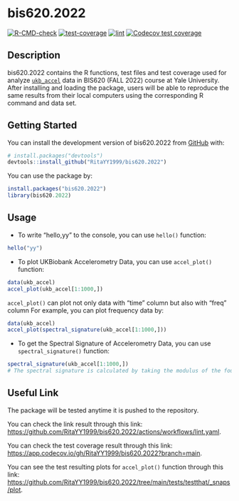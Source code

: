 
<!-- README.md is generated from README.Rmd. Please edit that file -->

# bis620.2022

<!-- badges: start -->

[![R-CMD-check](https://github.com/RitaYY1999/bis620.2022/actions/workflows/R-CMD-check.yaml/badge.svg)](https://github.com/RitaYY1999/bis620.2022/actions/workflows/R-CMD-check.yaml)
[![test-coverage](https://github.com/RitaYY1999/bis620.2022/actions/workflows/test-coverage.yaml/badge.svg)](https://github.com/RitaYY1999/bis620.2022/actions/workflows/test-coverage.yaml)
[![lint](https://github.com/RitaYY1999/bis620.2022/actions/workflows/lint.yaml/badge.svg)](https://github.com/RitaYY1999/bis620.2022/actions/workflows/lint.yaml)
[![Codecov test
coverage](https://codecov.io/gh/RitaYY1999/bis620.2022/branch/main/graph/badge.svg)](https://app.codecov.io/gh/RitaYY1999/bis620.2022?branch=main)
<!-- badges: end -->

## Description

bis620.2022 contains the R functions, test files and test coverage used
for analyze
[`ukb_accel`](https://github.com/RitaYY1999/bis620.2022/tree/main/data)
data in BIS620 (FALL 2022) course at Yale University. After installing
and loading the package, users will be able to reproduce the same
results from their local computers using the corresponding R command and
data set.

## Getting Started

You can install the development version of bis620.2022 from
[GitHub](https://github.com/) with:

``` r
# install.packages("devtools")
devtools::install_github("RitaYY1999/bis620.2022")
```

You can use the package by:

``` r
install.packages("bis620.2022")
library(bis620.2022)
```

## Usage

-   To write “hello,yy” to the console, you can use `hello()` function:

``` r
hello("yy")
```

-   To plot UKBiobank Accelerometry Data, you can use `accel_plot()`
    function:

``` r
data(ukb_accel)
accel_plot(ukb_accel[1:1000,])
```

`accel_plot()` can plot not only data with “time” column but also with
“freq” column For example, you can plot frequency data by:

``` r
data(ukb_accel)
accel_plot(spectral_signature(ukb_accel[1:1000,]))
```

-   To get the Spectral Signature of Accelerometry Data, you can use
    `spectral_signature()` function:

``` r
spectral_signature(ukb_accel[1:1000,])
# The spectral signature is calculated by taking the modulus of the fourier coefficients of the signal.
```

## Useful Link

The package will be tested anytime it is pushed to the repository.

You can check the link result through this link:
<https://github.com/RitaYY1999/bis620.2022/actions/workflows/lint.yaml>.

You can check the test coverage result through this link:
<https://app.codecov.io/gh/RitaYY1999/bis620.2022?branch=main>.

You can see the test resulting plots for `accel_plot()` function through
this link:
<https://github.com/RitaYY1999/bis620.2022/tree/main/tests/testthat/_snaps/plot>.

